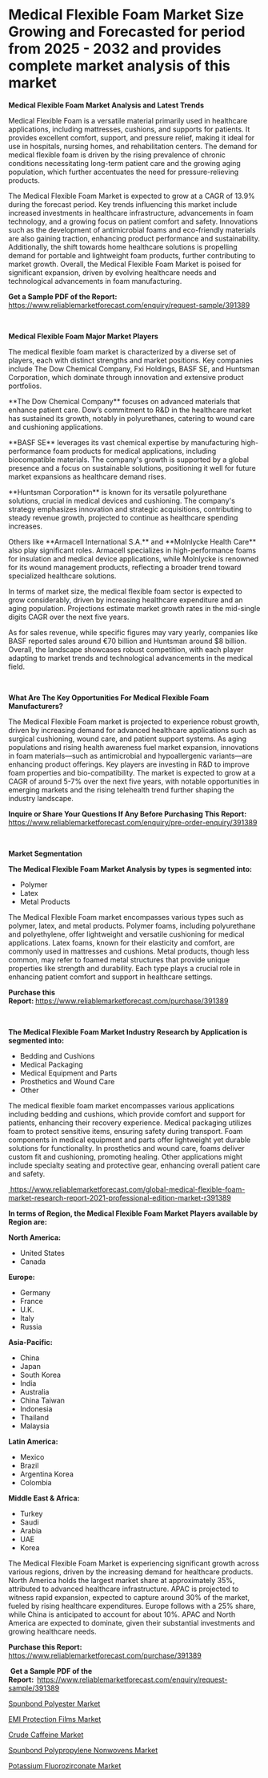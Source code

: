 <p><h1>Medical Flexible Foam Market Size Growing and Forecasted for period from 2025 - 2032 and provides complete market analysis of this market</h1></p><p><strong>Medical Flexible Foam Market Analysis and Latest Trends</strong></p>
<p><p>Medical Flexible Foam is a versatile material primarily used in healthcare applications, including mattresses, cushions, and supports for patients. It provides excellent comfort, support, and pressure relief, making it ideal for use in hospitals, nursing homes, and rehabilitation centers. The demand for medical flexible foam is driven by the rising prevalence of chronic conditions necessitating long-term patient care and the growing aging population, which further accentuates the need for pressure-relieving products.</p><p>The Medical Flexible Foam Market is expected to grow at a CAGR of 13.9% during the forecast period. Key trends influencing this market include increased investments in healthcare infrastructure, advancements in foam technology, and a growing focus on patient comfort and safety. Innovations such as the development of antimicrobial foams and eco-friendly materials are also gaining traction, enhancing product performance and sustainability. Additionally, the shift towards home healthcare solutions is propelling demand for portable and lightweight foam products, further contributing to market growth. Overall, the Medical Flexible Foam Market is poised for significant expansion, driven by evolving healthcare needs and technological advancements in foam manufacturing.</p></p>
<p><strong>Get a Sample PDF of the Report:&nbsp;</strong> <a href="https://www.reliablemarketforecast.com/enquiry/request-sample/391389?utm_campaign=1890&utm_medium=2&utm_source=Github&utm_content=ia&utm_term=29032025&utm_id=medical-flexible-foam">https://www.reliablemarketforecast.com/enquiry/request-sample/391389</a></p>
<p>&nbsp;</p>
<p><strong>Medical Flexible Foam Major Market Players</strong></p>
<p><p>The medical flexible foam market is characterized by a diverse set of players, each with distinct strengths and market positions. Key companies include The Dow Chemical Company, Fxi Holdings, BASF SE, and Huntsman Corporation, which dominate through innovation and extensive product portfolios.</p><p>**The Dow Chemical Company** focuses on advanced materials that enhance patient care. Dow’s commitment to R&D in the healthcare market has sustained its growth, notably in polyurethanes, catering to wound care and cushioning applications. </p><p>**BASF SE** leverages its vast chemical expertise by manufacturing high-performance foam products for medical applications, including biocompatible materials. The company's growth is supported by a global presence and a focus on sustainable solutions, positioning it well for future market expansions as healthcare demand rises.</p><p>**Huntsman Corporation** is known for its versatile polyurethane solutions, crucial in medical devices and cushioning. The company's strategy emphasizes innovation and strategic acquisitions, contributing to steady revenue growth, projected to continue as healthcare spending increases.</p><p>Others like **Armacell International S.A.** and **Molnlycke Health Care** also play significant roles. Armacell specializes in high-performance foams for insulation and medical device applications, while Molnlycke is renowned for its wound management products, reflecting a broader trend toward specialized healthcare solutions.</p><p>In terms of market size, the medical flexible foam sector is expected to grow considerably, driven by increasing healthcare expenditure and an aging population. Projections estimate market growth rates in the mid-single digits CAGR over the next five years.</p><p>As for sales revenue, while specific figures may vary yearly, companies like BASF reported sales around €70 billion and Huntsman around $8 billion. Overall, the landscape showcases robust competition, with each player adapting to market trends and technological advancements in the medical field.</p></p>
<p>&nbsp;</p>
<p><strong>What Are The Key Opportunities For Medical Flexible Foam Manufacturers?</strong></p>
<p><p>The Medical Flexible Foam market is projected to experience robust growth, driven by increasing demand for advanced healthcare applications such as surgical cushioning, wound care, and patient support systems. As aging populations and rising health awareness fuel market expansion, innovations in foam materials—such as antimicrobial and hypoallergenic variants—are enhancing product offerings. Key players are investing in R&D to improve foam properties and bio-compatibility. The market is expected to grow at a CAGR of around 5-7% over the next five years, with notable opportunities in emerging markets and the rising telehealth trend further shaping the industry landscape.</p></p>
<p><strong>Inquire or Share Your Questions If Any Before Purchasing This Report:</strong> <a href="https://www.reliablemarketforecast.com/enquiry/pre-order-enquiry/391389?utm_campaign=1890&utm_medium=2&utm_source=Github&utm_content=ia&utm_term=29032025&utm_id=medical-flexible-foam">https://www.reliablemarketforecast.com/enquiry/pre-order-enquiry/391389</a></p>
<p>&nbsp;</p>
<p><strong>Market Segmentation</strong></p>
<p><strong>The Medical Flexible Foam Market Analysis by types is segmented into:</strong></p>
<p><ul><li>Polymer</li><li>Latex</li><li>Metal Products</li></ul></p>
<p><p>The Medical Flexible Foam market encompasses various types such as polymer, latex, and metal products. Polymer foams, including polyurethane and polyethylene, offer lightweight and versatile cushioning for medical applications. Latex foams, known for their elasticity and comfort, are commonly used in mattresses and cushions. Metal products, though less common, may refer to foamed metal structures that provide unique properties like strength and durability. Each type plays a crucial role in enhancing patient comfort and support in healthcare settings.</p></p>
<p><strong>Purchase this Report:&nbsp;</strong><a href="https://www.reliablemarketforecast.com/purchase/391389?utm_campaign=1890&utm_medium=2&utm_source=Github&utm_content=ia&utm_term=29032025&utm_id=medical-flexible-foam">https://www.reliablemarketforecast.com/purchase/391389</a></p>
<p>&nbsp;</p>
<p><strong>The Medical Flexible Foam Market Industry Research by Application is segmented into:</strong></p>
<p><ul><li>Bedding and Cushions</li><li>Medical Packaging</li><li>Medical Equipment and Parts</li><li>Prosthetics and Wound Care</li><li>Other</li></ul></p>
<p><p>The medical flexible foam market encompasses various applications including bedding and cushions, which provide comfort and support for patients, enhancing their recovery experience. Medical packaging utilizes foam to protect sensitive items, ensuring safety during transport. Foam components in medical equipment and parts offer lightweight yet durable solutions for functionality. In prosthetics and wound care, foams deliver custom fit and cushioning, promoting healing. Other applications might include specialty seating and protective gear, enhancing overall patient care and safety.</p></p>
<p><a href="https://www.reliablemarketforecast.com/global-medical-flexible-foam-market-research-report-2021-professional-edition-market-r391389?utm_campaign=1890&utm_medium=2&utm_source=Github&utm_content=ia&utm_term=29032025&utm_id=medical-flexible-foam">&nbsp;https://www.reliablemarketforecast.com/global-medical-flexible-foam-market-research-report-2021-professional-edition-market-r391389</a></p>
<p><strong>In terms of Region, the Medical Flexible Foam Market Players available by Region are:</strong></p>
<p>
    <p> <strong> North America: </strong>
        <ul>
            <li>United States</li>
            <li>Canada</li>
        </ul>
        </p> 
    <p> <strong> Europe: </strong>
        <ul>
            <li>Germany</li>
            <li>France</li>
            <li>U.K.</li>
            <li>Italy</li>
            <li>Russia</li>
        </ul>
        </p> 
    <p> <strong> Asia-Pacific: </strong>
        <ul>
            <li>China</li>
            <li>Japan</li>
            <li>South Korea</li>
            <li>India</li>
            <li>Australia</li>
            <li>China Taiwan</li>
            <li>Indonesia</li>
            <li>Thailand</li>
            <li>Malaysia</li>
        </ul>
        </p> 
    <p> <strong> Latin America: </strong>
        <ul>
            <li>Mexico</li>
            <li>Brazil</li>
            <li>Argentina Korea</li>
            <li>Colombia</li>
        </ul>
        </p> 
    <p> <strong> Middle East & Africa: </strong>
        <ul>
            <li>Turkey</li>
            <li>Saudi</li>
            <li>Arabia</li>
            <li>UAE</li>
            <li>Korea</li>
        </ul>
    </p>
    </p>
<p><p>The Medical Flexible Foam Market is experiencing significant growth across various regions, driven by the increasing demand for healthcare products. North America holds the largest market share at approximately 35%, attributed to advanced healthcare infrastructure. APAC is projected to witness rapid expansion, expected to capture around 30% of the market, fueled by rising healthcare expenditures. Europe follows with a 25% share, while China is anticipated to account for about 10%. APAC and North America are expected to dominate, given their substantial investments and growing healthcare needs.</p></p>
<p><strong>Purchase this Report: </strong><a href="https://www.reliablemarketforecast.com/purchase/391389?utm_campaign=1890&utm_medium=2&utm_source=Github&utm_content=ia&utm_term=29032025&utm_id=medical-flexible-foam">https://www.reliablemarketforecast.com/purchase/391389</a></p>
<p>&nbsp;<strong>Get a Sample PDF of the Report:&nbsp;&nbsp;</strong><a href="https://www.reliablemarketforecast.com/enquiry/request-sample/391389?utm_campaign=1890&utm_medium=2&utm_source=Github&utm_content=ia&utm_term=29032025&utm_id=medical-flexible-foam">https://www.reliablemarketforecast.com/enquiry/request-sample/391389</a></p>
<p><strong></strong></p>
<p><p><a href="https://github.com/lelahokendo/Market-Research-Report-List-1/blob/main/spunbond-polyester-market.md?utm_campaign=1890&utm_medium=2&utm_source=Github&utm_content=ia&utm_term=29032025&utm_id=medical-flexible-foam">Spunbond Polyester Market</a></p><p><a href="https://github.com/hatlepigna2s/Market-Research-Report-List-1/blob/main/emi-protection-films-market.md?utm_campaign=1890&utm_medium=2&utm_source=Github&utm_content=ia&utm_term=29032025&utm_id=medical-flexible-foam">EMI Protection Films Market</a></p><p><a href="https://github.com/eskelimaksic/Market-Research-Report-List-1/blob/main/crude-caffeine-market.md?utm_campaign=1890&utm_medium=2&utm_source=Github&utm_content=ia&utm_term=29032025&utm_id=medical-flexible-foam">Crude Caffeine Market</a></p><p><a href="https://github.com/wantadhagino/Market-Research-Report-List-1/blob/main/spunbond-polypropylene-nonwovens-market.md?utm_campaign=1890&utm_medium=2&utm_source=Github&utm_content=ia&utm_term=29032025&utm_id=medical-flexible-foam">Spunbond Polypropylene Nonwovens Market</a></p><p><a href="https://github.com/vestadjogile/Market-Research-Report-List-1/blob/main/potassium-fluorozirconate-market.md?utm_campaign=1890&utm_medium=2&utm_source=Github&utm_content=ia&utm_term=29032025&utm_id=medical-flexible-foam">Potassium Fluorozirconate Market</a></p></p>